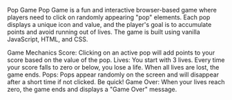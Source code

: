 Pop Game
Pop Game is a fun and interactive browser-based game where players need to click on randomly appearing "pop" elements. Each pop displays a unique icon and value, and the player's goal is to accumulate points and avoid running out of lives. The game is built using vanilla JavaScript, HTML, and CSS.

Game Mechanics
Score: Clicking on an active pop will add points to your score based on the value of the pop.
Lives: You start with 3 lives. Every time your score falls to zero or below, you lose a life. When all lives are lost, the game ends.
Pops: Pops appear randomly on the screen and will disappear after a short time if not clicked. Be quick!
Game Over: When your lives reach zero, the game ends and displays a "Game Over" message.
